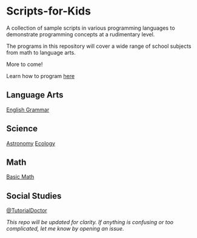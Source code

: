 # Scripts-for-Kids
A collection of sample scripts in various programming languages to demonstrate programming concepts at a rudimentary level.

The programs in this repository will cover a wide range of school subjects from math to language arts. 

More to come!

Learn how to program [here](https://github.com/TutorialDoctor/Software_Development)

## Language Arts
[English Grammar](https://github.com/TutorialDoctor/Scripts-for-Kids/blob/master/Python/english_grammar.py)

## Science
[Astronomy](https://github.com/TutorialDoctor/Scripts-for-Kids/blob/master/Python/astronomy.py)
[Ecology](https://github.com/TutorialDoctor/Scripts-for-Kids/blob/master/Python/ecology.py)

## Math
[Basic Math](https://github.com/TutorialDoctor/Scripts-for-Kids/blob/master/Python/math_basic.py)

## Social Studies

[@TutorialDoctor](https://twitter.com/TutorialDoctor)

*This repo will be updated for clarity. If anything is confusing or too complicated, let me know by opening an issue.*
